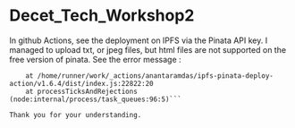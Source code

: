 # Decet_Tech_Workshop2

In github Actions, see the deployment on IPFS via the Pinata API key. 
I managed to upload txt, or jpeg files, but html files are not supported on the free version of pinata.
See the error message :

```Error: HTML content not allowed on free plans. Please upgrade your plan to upload HTML content.
    at /home/runner/work/_actions/anantaramdas/ipfs-pinata-deploy-action/v1.6.4/dist/index.js:22822:20
    at processTicksAndRejections (node:internal/process/task_queues:96:5)```

Thank you for your understanding.

